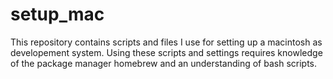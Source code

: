 # setup_mac
This repository contains scripts and files I use for setting up a macintosh as developement system. Using these scripts and settings requires knowledge of the package manager homebrew and an understanding of bash scripts. 

